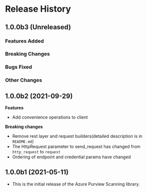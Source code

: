 # Release History

## 1.0.0b3 (Unreleased)

### Features Added

### Breaking Changes

### Bugs Fixed

### Other Changes

## 1.0.0b2 (2021-09-29)

**Features**

  - Add convenience operations to client

**Breaking changes**

  - Remove rest layer and request builders(detailed description is in `README.md`)
  - The HttpRequest parameter to send_request has changed from `http_request` to `request`
  - Ordering of endpoint and credential params have changed

## 1.0.0b1 (2021-05-11)

- This is the initial release of the Azure Purview Scanning library.
